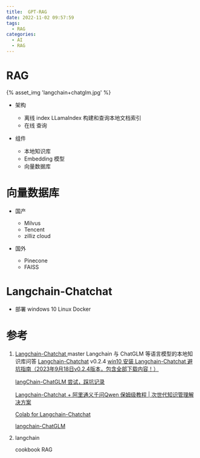 ```yaml
---
title:  GPT-RAG
date: 2022-11-02 09:57:59
tags:
  - RAG
categories: 
  - AI
  - RAG  
---
```


<p></p>
<!-- more -->

# RAG
{% asset_img 'langchain+chatglm.jpg' %}

+ 架构
  - 离线 index
    LLamaIndex 构建和查询本地文档索引  
  - 在线 查询
  
+ 组件
  + 本地知识库
  + Embedding 模型
  + 向量数据库



# 向量数据库

+ 国产
  - Milvus
  - Tencent 
  - zilliz cloud

+ 国外
  - Pinecone
  - FAISS
  
  

# Langchain-Chatchat
+ 部署
  windows 10
  Linux
  Docker

# 参考

1. [Langchain-Chatchat ](https://github.com/chatchat-space/Langchain-Chatchat) master
   Langchain 与 ChatGLM 等语言模型的本地知识库问答
   [Langchain-Chatchat](https://github.com/chatchat-space/Langchain-Chatchat/tree/v0.2.4)  v0.2.4
   [win10 安装 Langchain-Chatchat 避坑指南（2023年9月18日v0.2.4版本，包含全部下载内容！）](https://blog.csdn.net/weixin_43094965/article/details/133044128)

   [langChain-ChatGLM 尝试，踩坑记录](https://zhuanlan.zhihu.com/p/649055955)

   [Langchain-Chatchat + 阿里通义千问Qwen 保姆级教程 | 次世代知识管理解决方案](https://zhuanlan.zhihu.com/p/651189680)

   [Colab for Langchain-Chatchat](https://github.com/cwyalpha/Langchain-Chatchat-Colab)

   [langchain-ChatGLM](https://gitee.com/deepeye/langchain-ChatGLM)

2. langchain

   cookbook RAG